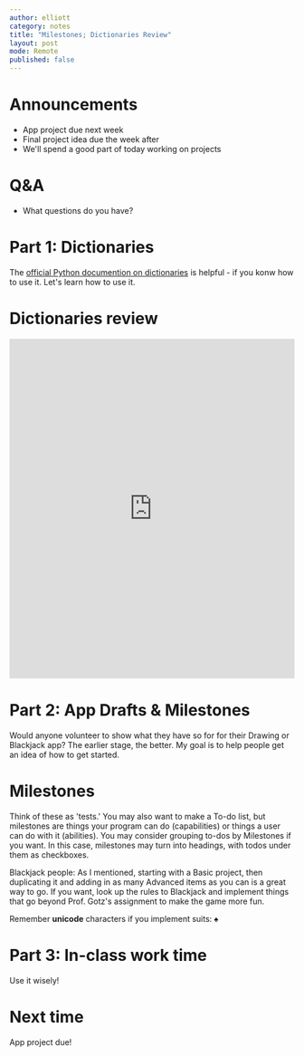 ```yaml
---
author: elliott
category: notes
title: "Milestones; Dictionaries Review"
layout: post
mode: Remote
published: false
---
```


# Announcements

- App project due next week
- Final project idea due the week after
- We'll spend a good part of today working on projects

# Q&A

- What questions do you have?


# Part 1: Dictionaries


The [official Python documention on dictionaries](https://docs.python.org/3/library/stdtypes.html#typesmapping) is helpful - if you konw how to use it. Let's learn how to use it.

# Dictionaries review

<iframe src="https://trinket.io/embed/python3/7a57cec4a5" width="100%" height="600" frameborder="0" marginwidth="0" marginheight="0" allowfullscreen></iframe>


# Part 2: App Drafts & Milestones

Would anyone volunteer to show what they have so for for their Drawing or Blackjack app?  The earlier stage, the better.  My goal is to help people get an idea of how to get started.

# Milestones

Think of these as 'tests.'  You may also want to make a To-do list, but milestones are things your program can do (capabilities) or things a user can do with it (abilities).  You may consider grouping to-dos by Milestones if you want.  In this case, milestones may turn into headings, with todos under them as checkboxes.

Blackjack people: As I mentioned, starting with a Basic project, then duplicating it and adding in as many Advanced items as you can is a great way to go.  If you want, look up the rules to Blackjack and implement things that go beyond Prof. Gotz's assignment to make the game more fun.

Remember **unicode** characters if you implement suits: ♠


# Part 3: In-class work time

Use it wisely!

# Next time

App project due!